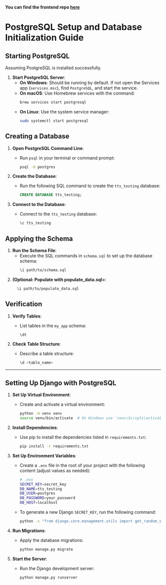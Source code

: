 **You can find the frontend repo [here](https://github.com/Ohtu-Tyoturvallisuus/TTS-frontend)**

# PostgreSQL Setup and Database Initialization Guide

## Starting PostgreSQL

Assuming PostgreSQL is installed successfully.

1. **Start PostgreSQL Server**:
   - **On Windows**: Should be running by default. If not open the Services app (`services.msc`), find `PostgreSQL`, and start the service.
   - **On macOS**: Use Homebrew services with the command:
     ```bash
     brew services start postgresql
     ```
   - **On Linux**: Use the system service manager:
     ```bash
     sudo systemctl start postgresql
     ```

## Creating a Database

1. **Open PostgreSQL Command Line**:
   - Run `psql` in your terminal or command prompt:
     ```bash
     psql -U postgres
     ```

2. **Create the Database**:
   - Run the following SQL command to create the `tts_testing` database:
     ```sql
     CREATE DATABASE tts_testing;
     ```

3. **Connect to the Database**:
   - Connect to the `tts_testing` database:
     ```sql
     \c tts_testing
     ```

## Applying the Schema

1. **Run the Schema File**:
   - Execute the SQL commands in `schema.sql` to set up the database schema:
     ```bash
     \i path/to/schema.sql
     ```
2. **(Optional: Populate with populate_data.sql=**:
   ```bash
     \i path/to/populate_data.sql
     ```

## Verification

1. **Verify Tables**:
   - List tables in the `my_app` schema:
     ```bash
     \dt
     ```

2. **Check Table Structure**:
   - Describe a table structure:
     ```bash
     \d <table_name>
     ```

---


## Setting Up Django with PostgreSQL

1. **Set Up Virtual Environment**:
   - Create and activate a virtual environment:
     ```bash
     python -m venv venv
     source venv/bin/activate  # On Windows use `venv\Scripts\activate`
     ```

2. **Install Dependencies**:
   - Use pip to install the dependencies listed in `requirements.txt`:
     ```bash
     pip install -r requirements.txt
     ```


3. **Set Up Environment Variables**:
   - Create a `.env` file in the root of your project with the following content (adjust values as needed):
     ```bash
     # .env
     SECRET_KEY=secret_key
     DB_NAME=tts_testing
     DB_USER=postgres
     DB_PASSWORD=your_password
     DB_HOST=localhost
     ```
   - To generate a new Django `SECRET_KEY`, run the following command:
     ```bash
     python -c "from django.core.management.utils import get_random_secret_key; print(get_random_secret_key())"
     ```
   

4. **Run Migrations**:
   - Apply the database migrations:
     ```bash
     python manage.py migrate
     ```

5. **Start the Server**:
   - Run the Django development server:
     ```bash
     python manage.py runserver
     ```
